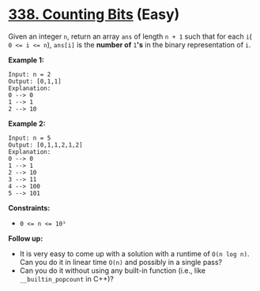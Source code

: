 # [338. Counting Bits][link] (Easy)

[link]: https://leetcode.com/problems/counting-bits/

Given an integer `n`, return an array  `ans` of length  `n + 1` such that for each  `i`( `0 <= i <=
n`),  `ans[i]` is the **number of** `1`**'s** in the binary representation of  `i`.

**Example 1:**

```
Input: n = 2
Output: [0,1,1]
Explanation:
0 --> 0
1 --> 1
2 --> 10
```

**Example 2:**

```
Input: n = 5
Output: [0,1,1,2,1,2]
Explanation:
0 --> 0
1 --> 1
2 --> 10
3 --> 11
4 --> 100
5 --> 101
```

**Constraints:**

- `0 <= n <= 10⁵`

**Follow up:**

- It is very easy to come up with a solution with a runtime of `O(n log n)`. Can you do it in linear
time `O(n)` and possibly in a single pass?
- Can you do it without using any built-in function (i.e., like `__builtin_popcount` in C++)?
